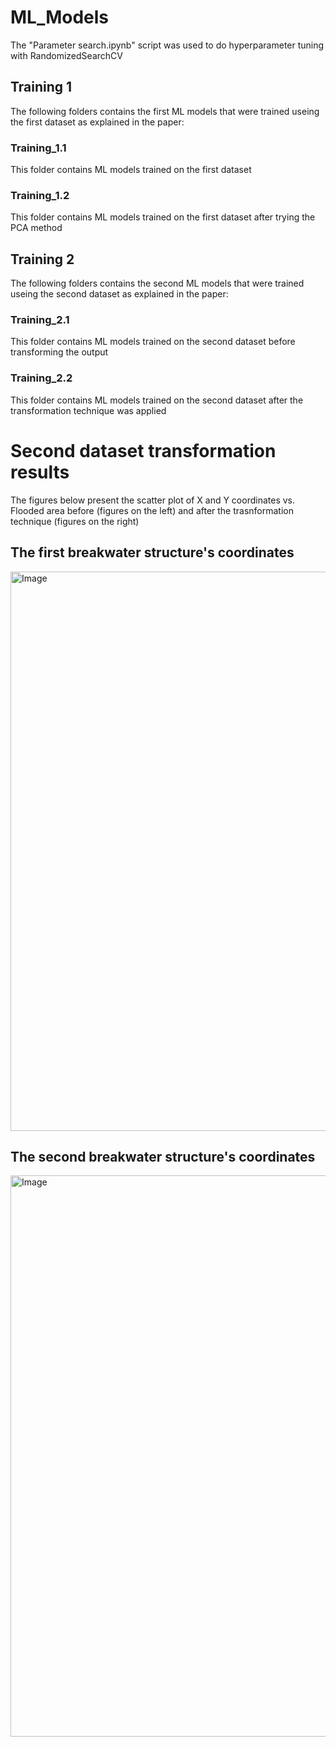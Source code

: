 # ML_Models
The "Parameter search.ipynb" script was used to do hyperparameter tuning with RandomizedSearchCV
## Training 1
The following folders contains the first ML models that were trained useing the first dataset as explained in the paper:
### Training_1.1
This folder contains ML models trained on the first dataset
### Training_1.2
This folder contains ML models trained on the first dataset after trying the PCA method

## Training 2
The following folders contains the second ML models that were trained useing the second dataset as explained in the paper:
### Training_2.1
This folder contains ML models trained on the second dataset before transforming the output
### Training_2.2
This folder contains ML models trained on the second dataset after the transformation technique was applied
# Second dataset transformation results
The figures below present the scatter plot of X and Y coordinates vs. Flooded area before (figures on the left) and after the trasnformation technique (figures on the right)
## The first breakwater structure's coordinates
<img width="1510" height="895" alt="Image" src="https://github.com/user-attachments/assets/fc520377-0ecc-4b61-8c4f-20ae1451606d" /><br>
## The second breakwater structure's coordinates
<img width="1511" height="898" alt="Image" src="https://github.com/user-attachments/assets/b69f21fc-5a09-4bf3-bc50-5b7b7b91dbff" />

